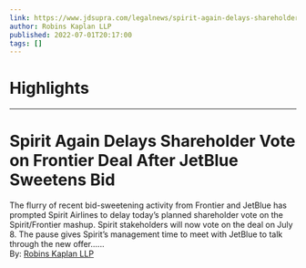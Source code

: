 ```yaml
---
link: https://www.jdsupra.com/legalnews/spirit-again-delays-shareholder-vote-on-3145074/
author: Robins Kaplan LLP
published: 2022-07-01T20:17:00
tags: []
---
```

# Highlights


---
# Spirit Again Delays Shareholder Vote on Frontier Deal After JetBlue Sweetens Bid
The flurry of recent bid-sweetening activity from Frontier and JetBlue has prompted Spirit Airlines to delay today’s planned shareholder vote on the Spirit/Frontier mashup. Spirit stakeholders will now vote on the deal on July 8. The pause gives Spirit’s management time to meet with JetBlue to talk through the new offer......  
By: [Robins Kaplan LLP](https://www.jdsupra.com/profile/Robins_Kaplan/)